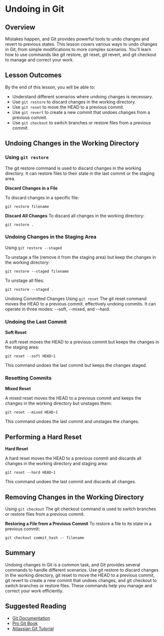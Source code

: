 # Undoing in Git

## Overview
Mistakes happen, and Git provides powerful tools to undo changes and revert to previous states. This lesson covers various ways to undo changes in Git, from simple modifications to more complex scenarios. You'll learn how to use commands like git restore, git reset, git revert, and git checkout to manage and correct your work.

## Lesson Outcomes
By the end of this lesson, you will be able to:

- Understand different scenarios where undoing changes is necessary.
- Use ```git restore``` to discard changes in the working directory.
- Use ```git reset``` to move the HEAD to a previous commit.
- Use ```git revert``` to create a new commit that undoes changes from a previous commit.
- Use ```git checkout``` to switch branches or restore files from a previous commit.

## Undoing Changes in the Working Directory

### Using ```git restore```

The git restore command is used to discard changes in the working directory. It can restore files to their state in the last commit or the staging area.

**Discard Changes in a File**

To discard changes in a specific file:
```
git restore filename
```

**Discard All Changes**
To discard all changes in the working directory:
```
git restore .
```

### Undoing Changes in the Staging Area

Using ```git restore --staged```

To unstage a file (remove it from the staging area) but keep the changes in the working directory:
```
git restore --staged filename
```

To unstage all files:
```
git restore --staged .
```

Undoing Committed Changes
Using ```git reset```
The git reset command moves the HEAD to a previous commit, effectively undoing commits. It can operate in three modes: --soft, --mixed, and --hard.

### Undoing the Last Commit

**Soft Reset**

A soft reset moves the HEAD to a previous commit but keeps the changes in the staging area:
```
git reset --soft HEAD~1
```

This command undoes the last commit but keeps the changes staged.

### Resetting Commits

**Mixed Reset**

A mixed reset moves the HEAD to a previous commit and keeps the changes in the working directory but unstages them:
```
git reset --mixed HEAD~1
```

This command undoes the last commit and unstages the changes.

## Performing a Hard Reset

**Hard Reset**

A hard reset moves the HEAD to a previous commit and discards all changes in the working directory and staging area:
```
git reset --hard HEAD~1
```

This command undoes the last commit and discards all changes.

## Removing Changes in the Working Directory
Using ```git checkout```
The git checkout command is used to switch branches or restore files from a previous commit.

**Restoring a File from a Previous Commit**
To restore a file to its state in a previous commit:
```
git checkout commit_hash -- filename
```

## Summary
Undoing changes in Git is a common task, and Git provides several commands to handle different scenarios. Use git restore to discard changes in the working directory, git reset to move the HEAD to a previous commit, git revert to create a new commit that undoes changes, and git checkout to switch branches or restore files. These commands help you manage and correct your work efficiently.

## Suggested Reading
- [Git Documentation](https://git-scm.com/doc)
- [Pro Git Book](https://git-scm.com/book/en/v2)
- [Atlassian Git Tutorial](https://www.atlassian.com/git/tutorials)